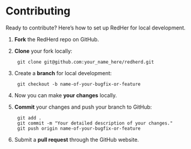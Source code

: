 # Contributing

Ready to contribute? Here’s how to set up RedHer for local development.

1. **Fork** the RedHerd repo on GitHub.
2. **Clone** your fork locally:

        git clone git@github.com:your_name_here/redherd.git

3. Create a **branch** for local development:

        git checkout -b name-of-your-bugfix-or-feature

4. Now you can make **your changes** locally.
5. **Commit** your changes and push your branch to GitHub:

        git add .
        git commit -m "Your detailed description of your changes."
        git push origin name-of-your-bugfix-or-feature

6. Submit a **pull request** through the GitHub website.

